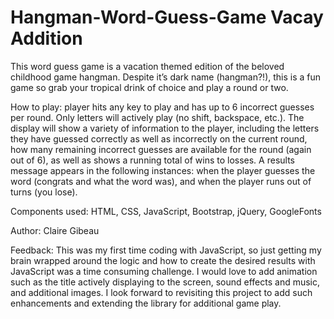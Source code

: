 # Hangman-Word-Guess-Game Vacay Addition

This word guess game is a vacation themed edition of the beloved childhood game hangman. Despite it’s dark name (hangman?!), this is a fun game so grab your tropical drink of choice and play a round or two.

How to play: player hits any key to play and has up to 6 incorrect guesses per round. Only letters will actively play (no shift, backspace, etc.). The display will show a variety of information to the player, including the letters they have guessed correctly as well as incorrectly on the current round, how many remaining incorrect guesses are available for the round (again out of 6), as well as shows a running total of wins to losses. A results message appears in the following instances: when the player guesses the word (congrats and what the word was), and when the player runs out of turns (you lose).

Components used: HTML, CSS, JavaScript, Bootstrap, jQuery, GoogleFonts

Author: Claire Gibeau

Feedback: This was my first time coding with JavaScript, so just getting my brain wrapped around the logic and how to create the desired results with JavaScript was a time consuming challenge. I would love to add animation such as the title actively displaying to the screen, sound effects and music, and additional images. I look forward to revisiting this project to add such enhancements and extending the library for additional game play.

